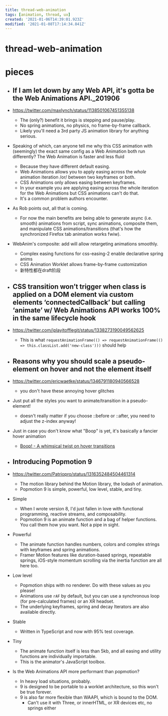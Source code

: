 ```yaml
---
title: thread-web-animation
tags: [animation, thread, ux]
created: '2021-01-06T14:39:01.923Z'
modified: '2021-01-08T17:14:34.841Z'
---
```


# thread-web-animation

# pieces

 

- ## If I am let down by any Web API, it's gotta be the Web Animations API._201906
- https://twitter.com/maxlynch/status/1138501067451355138
  - The (only?) benefit it brings is stepping and pause/play. 
  - No spring animations, no physics, no frame-by-frame callback. 
  - Likely you'll need a 3rd party JS animation library for anything serious.
- Speaking of which, can anyone tell me why this CSS animation with (seemingly) the exact same config as a Web Animation both run differently? The Web Animation is faster and less fluid
  - Because they have different default easing. 
  - Web Animations allows you to apply easing across the *whole* animation iteration /or/ between two keyframes or both. 
  - CSS Animations only allows easing between keyframes.
  - In your example you are applying easing across the whole iteration for the Web Animations but CSS animations can't do that. 
  - It's a common problem authors encounter.
- As Rob points out, all that is coming. 
  - For now the main benefits are being able to generate async (i.e. smooth) animations from script, sync animations, composite them, and manipulate CSS animations/transitions (that's how the synchronized Firefox tab animation works fwiw).
- WebAnim's composite: add will allow retargeting animations smoothly. 
  - Complex easing functions for css-easing-2 enable declarative spring anims 
  - CSS Animation Worklet allows frame-by-frame customization 
  - 新特性都在draft阶段

- ## CSS transition won’t trigger when class is applied on a DOM element via custom elements ‘connectedCallback’ but calling ‘animate’ w/ Web Animations API works 100% in the same lifecycle hook
- https://twitter.com/iplayitofflegit/status/1338273190049562625
  - This is what `requestAnimationFrame(() => requestAnimationFrame(() => this.classList.add('new-class')))` should help

- ## Reasons why you should scale a pseudo-element on hover and not the element itself
- https://twitter.com/ericwaetke/status/1346791180940566528
  - you don't have these annoying hover glitches
- Just put all the styles you want to animate/transition in a pseudo-element!
  - doesn't really matter if you choose ::before or ::after, you need to adjust the z-index anyway!
- Just in case you don't know what "Boop" is yet, it's basically a fancier hover animation
  - [Boop! - A whimsical twist on hover transitions](https://www.joshwcomeau.com/react/boop/)

- ## Introducing Popmotion 9
- https://twitter.com/Patriopro/status/1316352484504461314
  - The motion library behind the Motion library, the lodash of animation.  
  - Popmotion 9 is simple, powerful, low level, stable, and tiny.
- Simple
  - When I wrote version 8, I'd just fallen in love with functional programming, reactive streams, and composability.
  - Popmotion 9 is an animate function and a bag of helper functions. You call them how you want. Not a pipe in sight.
- Powerful
  - The animate function handles numbers, colors and complex strings with keyframes and spring animations.
  - Framer Motion features like duration-based springs, repeatable springs, iOS-style momentum scrolling via the inertia function are all here too.
- Low level
  - Popmotion ships with no renderer. Do with these values as you please!
  - Animations use `rAF` by default, but you can use a synchronous loop (for pre-calculated frames) or an XR headset.
  - The underlying keyframes, spring and decay Iterators are also available directly.
- Stable
  - Written in TypeScript and now with 95% test coverage.
- Tiny
  - The animate function itself is less than 5kb, and all easing and utility functions are individually importable.
  - This is the animator's JavaScript toolbox.
- Is the Web Animations API more performant than popmotion?
  - In heavy load situations, probably.
  - 9 is designed to be portable to a worklet architecture, so this won't be true forever. 
  - 9 is also far more flexible than WAAPI, which is bound to the DOM. 
    - Can't use it with Three, or innerHTML, or XR devices etc, no springs either
